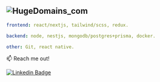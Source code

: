 ![HugeDomains_com](https://user-images.githubusercontent.com/98672345/219899429-3b4d36b3-60d2-4d8b-927f-8298b84d15d7.jpeg)
---

```yaml
frontend: react/nextjs, tailwind/scss, redux.

backend: node, nestjs, mongodb/postgres+prisma, docker.

other: Git, react native.
```

:mailbox: Reach me out!

[![Linkedin Badge](https://img.shields.io/badge/-@semo-0e76a8?style=flat&labelColor=0e76a8&logo=linkedin&logoColor=white)](https://www.linkedin.com/in/mohamedouallal/) 

